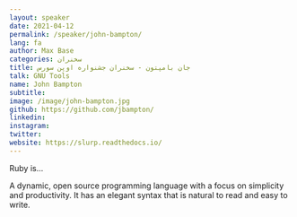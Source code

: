 ```yaml
---
layout: speaker
date: 2021-04-12
permalink: /speaker/john-bampton/
lang: fa
author: Max Base
categories: سخنران
title: جان بامپتون - سخنران جشنواره اوپن سورس
talk: GNU Tools
name: John Bampton
subtitle: 
image: /image/john-bampton.jpg
github: https://github.com/jbampton/
linkedin:
instagram: 
twitter: 
website: https://slurp.readthedocs.io/
---
```


Ruby is...

A dynamic, open source programming language with a focus on simplicity and productivity.
It has an elegant syntax that is natural to read and easy to write.
